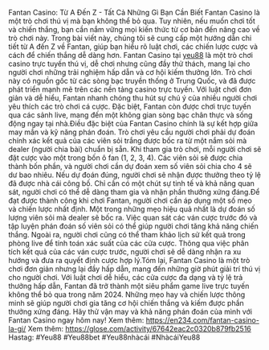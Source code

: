 Fantan Casino: Từ A Đến Z - Tất Cả Những Gì Bạn Cần Biết
Fantan Casino là một trò chơi thú vị mà bạn không thể bỏ qua. Tuy nhiên, nếu muốn chơi tốt và chiến thắng, bạn cần nắm vững mọi kiến thức từ cơ bản đến nâng cao về trò chơi này. Trong bài viết này, chúng tôi sẽ cung cấp một hướng dẫn chi tiết từ A đến Z về Fantan, giúp bạn hiểu rõ luật chơi, các chiến lược cược và cách để chiến thắng dễ dàng hơn.
Fantan Casino tại [yeu88](https://en234.com/) là một trò chơi casino trực tuyến thú vị, dễ chơi nhưng cũng đầy thử thách, mang lại cho người chơi những trải nghiệm hấp dẫn và cơ hội kiếm thưởng lớn. Trò chơi này có nguồn gốc từ các sòng bạc truyền thống ở Trung Quốc, và đã được phát triển mạnh mẽ trên các nền tảng casino trực tuyến. Với luật chơi đơn giản và dễ hiểu, Fantan nhanh chóng thu hút sự chú ý của nhiều người chơi yêu thích các trò chơi cá cược. Đặc biệt, Fantan còn được chơi trực tuyến qua các sảnh live, mang đến một không gian sòng bạc chân thực và sống động ngay tại nhà.Điều đặc biệt của Fantan Casino chính là sự kết hợp giữa may mắn và kỹ năng phán đoán. Trò chơi yêu cầu người chơi phải dự đoán chính xác kết quả của các viên sỏi trắng được bốc ra từ một nắm sỏi mà dealer (người chia bài) chuẩn bị sẵn. Khi tham gia trò chơi, mỗi người chơi sẽ đặt cược vào một trong bốn ô fan (1, 2, 3, 4). Các viên sỏi sẽ được chia thành bốn phần, và người chơi cần dự đoán xem số viên sỏi chia cho 4 sẽ dư bao nhiêu. Nếu dự đoán đúng, người chơi sẽ nhận được thưởng theo tỷ lệ đã được nhà cái công bố. Chỉ cần có một chút sự tinh tế và khả năng quan sát, người chơi có thể dễ dàng tham gia và nhận phần thưởng xứng đáng.Để đạt được thành công khi chơi Fantan, người chơi cần áp dụng một số mẹo và chiến lược nhất định. Một trong những mẹo hiệu quả nhất là dự đoán số lượng viên sỏi mà dealer sẽ bốc ra. Việc quan sát các ván cược trước đó và tập luyện phán đoán số viên sỏi có thể giúp người chơi tăng khả năng chiến thắng. Ngoài ra, người chơi cũng có thể tham khảo lịch sử kết quả trong phòng live để tính toán xác suất của các cửa cược. Thông qua việc phân tích kết quả của các ván cược trước, người chơi sẽ dễ dàng nhận ra xu hướng và đưa ra quyết định cược hợp lý.Tóm lại, Fantan Casino là một trò chơi đơn giản nhưng lại đầy hấp dẫn, mang đến những giờ phút giải trí thú vị cho người chơi. Với luật chơi dễ hiểu, các cửa cược đa dạng và tỷ lệ trả thưởng hấp dẫn, Fantan đã trở thành một siêu phẩm game live trực tuyến không thể bỏ qua trong năm 2024. Những mẹo hay và chiến lược thông minh sẽ giúp người chơi gia tăng cơ hội chiến thắng và kiếm được phần thưởng xứng đáng. Hãy thử vận may và khả năng phán đoán của mình với Fantan Casino ngay hôm nay!
Xem thêm:  https://en234.com/fantan-casino-la-gi/
Xem thêm: https://glose.com/activity/67642eac2c0320b879fb2516
Hastag: #Yeu88 #Yeu88bet #Yeu88nhàcái #NhàcáiYeu88 
